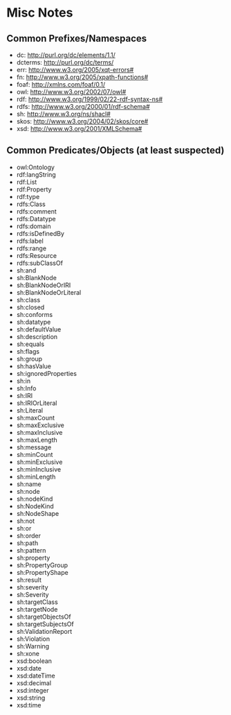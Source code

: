 # Misc Notes


## Common Prefixes/Namespaces

- dc: <http://purl.org/dc/elements/1.1/>	
- dcterms: <http://purl.org/dc/terms/>	
- err: <http://www.w3.org/2005/xqt-errors#>	
- fn: <http://www.w3.org/2005/xpath-functions#>	
- foaf: <http://xmlns.com/foaf/0.1/>	
- owl: <http://www.w3.org/2002/07/owl#>
- rdf: <http://www.w3.org/1999/02/22-rdf-syntax-ns#>
- rdfs: <http://www.w3.org/2000/01/rdf-schema#>
- sh:  <http://www.w3.org/ns/shacl#>
- skos: <http://www.w3.org/2004/02/skos/core#>
- xsd: <http://www.w3.org/2001/XMLSchema#>


## Common Predicates/Objects (at least suspected)

- owl:Ontology
- rdf:langString
- rdf:List
- rdf:Property
- rdf:type
- rdfs:Class
- rdfs:comment
- rdfs:Datatype
- rdfs:domain
- rdfs:isDefinedBy
- rdfs:label
- rdfs:range
- rdfs:Resource
- rdfs:subClassOf
- sh:and
- sh:BlankNode
- sh:BlankNodeOrIRI
- sh:BlankNodeOrLiteral
- sh:class
- sh:closed
- sh:conforms
- sh:datatype
- sh:defaultValue
- sh:description
- sh:equals
- sh:flags
- sh:group
- sh:hasValue
- sh:ignoredProperties
- sh:in
- sh:Info
- sh:IRI
- sh:IRIOrLiteral
- sh:Literal
- sh:maxCount
- sh:maxExclusive
- sh:maxInclusive
- sh:maxLength
- sh:message
- sh:minCount
- sh:minExclusive
- sh:minInclusive
- sh:minLength
- sh:name
- sh:node
- sh:nodeKind
- sh:NodeKind
- sh:NodeShape
- sh:not
- sh:or
- sh:order
- sh:path
- sh:pattern
- sh:property
- sh:PropertyGroup
- sh:PropertyShape
- sh:result
- sh:severity
- sh:Severity
- sh:targetClass
- sh:targetNode
- sh:targetObjectsOf
- sh:targetSubjectsOf
- sh:ValidationReport
- sh:Violation
- sh:Warning
- sh:xone
- xsd:boolean
- xsd:date
- xsd:dateTime
- xsd:decimal
- xsd:integer
- xsd:string
- xsd:time
